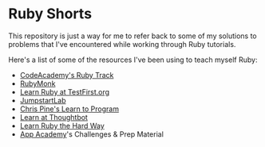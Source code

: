 Ruby Shorts
===========

This repository is just a way for me to refer back to some of my solutions to problems that I've encountered while working through Ruby tutorials.

Here's a list of some of the resources I've been using to teach myself Ruby:

 - [CodeAcademy's Ruby Track](http://www.codecademy.com/ruby)
 - [RubyMonk](http://rubymonk.com/)
 - [Learn Ruby at TestFirst.org](http://testfirst.org/learn_ruby)
 - [JumpstartLab](http://tutorials.jumpstartlab.com/)
 - [Chris Pine's Learn to Program](http://pine.fm/LearnToProgram/)
 - [Learn at Thoughtbot](https://learn.thoughtbot.com/products)
 - [Learn Ruby the Hard Way](http://ruby.learncodethehardway.org/book/intro.html)
 - [App Academy](http://www.appacademy.io/)'s Challenges & Prep Material
